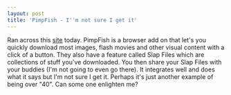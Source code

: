 ```yaml
---
layout: post
title: 'PimpFish - I''m not sure I get it'
---
```

Ran across this [site](http://pimpfish.com/) today. PimpFish is a browser add on that let's you quickly download most images, flash movies and other visual content with a click of a button. They also have a feature called Slap Files which are collections of stuff you've downloaded. You then share your Slap Files with your buddies (I'm not going to even go there). It integrates well and does what it says but I'm not sure I get it. Perhaps it's just another example of being over "40". Can some one enlighten me?
